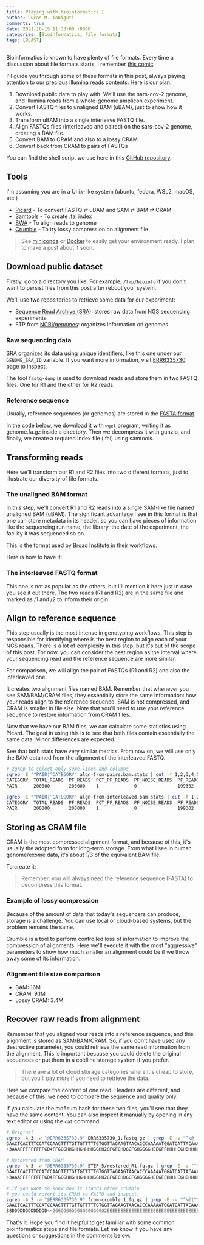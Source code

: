 ```yaml
---
title: Playing with bioinformatics I
author: Lucas M. Taniguti
comments: true
date: 2021-10-15 11:33:00 +0800
categories: [Bioinformatics, File formats]
tags: [BLAST]
---
```


Bioinformatics is known to have plenty of file formats. Every time a discussion about file formats starts, I remember [this comic](http://www.niso.org/sites/default/files/inline-images/How%20Standards%20Proliferate%20%281%29.png).

I'll guide you through some of these formats in this post, always paying attention to our precious Illumina reads contents. Here is our plan:

1. Download public data to play with. We'll use the sars-cov-2 genome, and Illumina reads from a whole-genome amplicon experiment.
2. Convert FASTQ files to unaligned BAM (uBAM), just to show how it works.
3. Transform uBAM into a single interleave FASTQ file.
4. Align FASTQs files (interleaved and paired) on the sars-cov-2 genome, creating a BAM file.
5. Convert BAM to CRAM and also to a lossy CRAM
6. Convert back from CRAM to pairs of FASTQs

You can find the shell script we use here in this [GitHub repository](https://github.com/lmtani/lmtani.github.io/blob/wip-illumina-format-patterns/_code/playing-with-bioinformatics-files/playing-with-bioinformatics-files.sh).

## Tools

I'm assuming you are in a Unix-like system (ubuntu, fedora, WSL2, macOS, etc.)

- [Picard](https://broadinstitute.github.io/picard/) - To convert FASTQ ⇄ uBAM and SAM ⇄ BAM ⇄ CRAM
- [Samtools](http://www.htslib.org/) - To create .fai index
- [BWA](https://github.com/lh3/bwa) - To align reads to genome
- [Crumble](https://www.sanger.ac.uk/tool/crumble/) - To try lossy compression on alignment file

> See [miniconda](https://docs.conda.io/en/latest/miniconda.html) or [Docker](https://www.docker.com/) to easily get your environment ready. I plan to make a post about it soon.

## Download public dataset

Firstly, go to a directory you like. For example, `/tmp/bioinfo` if you don't want to persist files from this post after reboot your system.

We'll use two repositories to retrieve some data for our experiment:
- [Sequence Read Archive (SRA)](https://www.ncbi.nlm.nih.gov/sra): stores raw data from NGS sequencing experiments.
- FTP from [NCBI/genomes](https://www.ncbi.nlm.nih.gov/genome): organizes information on genomes.

### Raw sequencing data

SRA organizes its data using unique identifiers, like this one under our `GENOME_SRA_ID` variable. If you want more information, visit [ERR6335730](https://trace.ncbi.nlm.nih.gov/Traces/sra/?run=ERR6335730) page to inspect.

The tool `fastq-dump` is used to download reads and store them in two FASTQ files. One for R1 and the other for R2 reads.

<script src="https://emgithub.com/embed.js?target=https%3A%2F%2Fgithub.com%2Flmtani%2Flmtani.github.io%2Fblob%2Fwip-illumina-format-patterns%2F_code%2Fplaying-with-bioinformatics-files%2Fplaying-with-bioinformatics-files.sh%23L5-L7&style=zenburn&showLineNumbers=on&showFileMeta=on&showCopy=on"></script>

### Reference sequence

Usually, reference sequences (or genomes) are stored in the [FASTA format](https://en.wikipedia.org/wiki/FASTA_format).

In the code below, we download it with `wget` program, writing it as genome.fa.gz inside a directory. Then we decompress it with gunzip, and finally, we create a required index file (.fai) using samtools.

<script src="https://emgithub.com/embed.js?target=https%3A%2F%2Fgithub.com%2Flmtani%2Flmtani.github.io%2Fblob%2Fwip-illumina-format-patterns%2F_code%2Fplaying-with-bioinformatics-files%2Fplaying-with-bioinformatics-files.sh%23L9-L17&style=zenburn&showLineNumbers=on&showFileMeta=on&showCopy=on"></script>

## Transforming reads

Here we'll transform our R1 and R2 files into two different formats, just to illustrate our diversity of file formats.

### The unaligned BAM format

In this step, we'll convert R1 and R2 reads into a single [SAM-like](https://samtools.github.io/hts-specs/SAMv1.pdf) file named unaligned BAM (uBAM). The significant advantage I see in this format is that one can store metadata in its header, so you can have pieces of information like the sequencing run name, the library, the date of the experiment, the facility it was sequenced so on.

This is the format used by [Broad Institute in their workflows](https://broadinstitute.github.io/warp/docs/Pipelines/Whole_Genome_Germline_Single_Sample_Pipeline/README/#input-requirements-and-expectations).

Here is how to have it:

<script src="https://emgithub.com/embed.js?target=https%3A%2F%2Fgithub.com%2Flmtani%2Flmtani.github.io%2Fblob%2Fwip-illumina-format-patterns%2F_code%2Fplaying-with-bioinformatics-files%2Fplaying-with-bioinformatics-files.sh%23L20-L38&style=zenburn&showLineNumbers=on&showFileMeta=on&showCopy=on"></script>

### The interleaved FASTQ format

This one is not as popular as the others, but I'll mention it here just in case you see it out there. The two reads (R1 and R2) are in the same file and marked as /1 and /2 to inform their origin.

<script src="https://emgithub.com/embed.js?target=https%3A%2F%2Fgithub.com%2Flmtani%2Flmtani.github.io%2Fblob%2Fwip-illumina-format-patterns%2F_code%2Fplaying-with-bioinformatics-files%2Fplaying-with-bioinformatics-files.sh%23L40-L46&style=zenburn&showLineNumbers=on&showFileMeta=on&showCopy=on"></script>

## Align to reference sequence

This step usually is the most intense in genotyping workflows. This step is responsible for identifying where is the best region to align each of your NGS reads. There is a lot of complexity in this step, but it's out of the scope of this post. For now, you can consider the best region as the interval where your sequencing read and the reference sequence are more similar.

For comparison, we will align the pair of FASTQs (R1 and R2) and also the interleaved one.

<script src="https://emgithub.com/embed.js?target=https%3A%2F%2Fgithub.com%2Flmtani%2Flmtani.github.io%2Fblob%2Fwip-illumina-format-patterns%2F_code%2Fplaying-with-bioinformatics-files%2Fplaying-with-bioinformatics-files.sh%23L52-L61&style=zenburn&showLineNumbers=on&showFileMeta=on&showCopy=on"></script>

It creates two alignment files named BAM. Remember that whenever you see SAM/BAM/CRAM files, they essentially store the same information: how your reads align to the reference sequence. SAM is not compressed, and CRAM is smaller in file size. Note that you'll need to use your reference sequence to restore information from CRAM files.

Now that we have our BAM files, we can calculate some statistics using Picard. The goal in using this is to see that both files contain essentially the same data. Minor differences are expected.

<script src="https://emgithub.com/embed.js?target=https%3A%2F%2Fgithub.com%2Flmtani%2Flmtani.github.io%2Fblob%2Fwip-illumina-format-patterns%2F_code%2Fplaying-with-bioinformatics-files%2Fplaying-with-bioinformatics-files.sh%23L63-L68&style=zenburn&showLineNumbers=on&showFileMeta=on&showCopy=on"></script>

See that both stats have very similar metrics. From now on, we will use only the BAM obtained from the alignment of the interleaved FASTQ.

```sh
# zgrep to select only some lines and columns
zgrep -E "^PAIR|^CATEGORY" algn-from-pairs.bam.stats | cut -f 1,2,3,4,5,6,7,8 | column -t
CATEGORY  TOTAL_READS  PF_READS  PCT_PF_READS  PF_NOISE_READS  PF_READS_ALIGNED  PCT_PF_READS_ALIGNED  PF_ALIGNED_BASES
PAIR      200000       200000    1             0               199302            0.99651               21604991

zgrep -E "^PAIR|^CATEGORY" algn-from-interleaved.bam.stats | cut -f 1,2,3,4,5,6,7,8 | column -t
CATEGORY  TOTAL_READS  PF_READS  PCT_PF_READS  PF_NOISE_READS  PF_READS_ALIGNED  PCT_PF_READS_ALIGNED  PF_ALIGNED_BASES
PAIR      200000       200000    1             0               199302            0.99651               21604976
```

## Storing as CRAM file

CRAM is the most compressed alignment format, and because of this, it's usually the adopted form for long-term storage. From what I see in human genome/exome data, it's about 1/3 of the equivalent BAM file.

To create it:

<script src="https://emgithub.com/embed.js?target=https%3A%2F%2Fgithub.com%2Flmtani%2Flmtani.github.io%2Fblob%2Fwip-illumina-format-patterns%2F_code%2Fplaying-with-bioinformatics-files%2Fplaying-with-bioinformatics-files.sh%23L70-L73&style=zenburn&showLineNumbers=on&showFileMeta=on&showCopy=on"></script>

> Remember: you will always need the reference sequence (FASTA) to decompress this format.

### Example of lossy compression

Because of the amount of data that today's sequencers can produce, storage is a challenge. You can use local or cloud-based systems, but the problem remains the same.

Crumble is a tool to perform controlled loss of information to improve the compression of alignments. Here we'll execute it with the most "aggressive" parameters to show how much smaller an alignment could be if we throw away some of its information.

<script src="https://emgithub.com/embed.js?target=https%3A%2F%2Fgithub.com%2Flmtani%2Flmtani.github.io%2Fblob%2Fwip-illumina-format-patterns%2F_code%2Fplaying-with-bioinformatics-files%2Fplaying-with-bioinformatics-files.sh%23L75-L80&style=zenburn&showLineNumbers=on&showFileMeta=on&showCopy=on"></script>

### Alignment file size comparison

- BAM: 16M
- CRAM: 9.1M
- Lossy CRAM: 3.4M

## Recover raw reads from alignment

Remember that you aligned your reads into a reference sequence, and this alignment is stored as SAM/BAM/CRAM. So, if you don't have used any destructive parameter, you could retrieve the same read information from the alignment. This is important because you could delete the original sequences or put them in a coldline storage system if you prefer.

> There are a lot of cloud storage categories where it's cheap to store, but you'll pay more if you need to retrieve the data.

Here we compare the content of one read. Headers are different, and because of this, we need to compare the sequence and quality only.

<script src="https://emgithub.com/embed.js?target=https%3A%2F%2Fgithub.com%2Flmtani%2Flmtani.github.io%2Fblob%2Fwip-illumina-format-patterns%2F_code%2Fplaying-with-bioinformatics-files%2Fplaying-with-bioinformatics-files.sh%23L82-L90&style=zenburn&showLineNumbers=on&showFileMeta=on&showCopy=on"></script>

If you calculate the md5sum hash for these two files, you'll see that they have the same content. You can also inspect it manually by opening in any text editor or using the `cat` command.

```sh
# Original
zgrep -A 3 -w "@ERR6335730.9" ERR6335730_1.fastq.gz | grep -E -v "^\@|^\+"
GAACTCACTTTCCATCCAACTTTTGTTGTTTTTGTGGTTAGAAGTAACACCCAAAAATGGATCATTACAAAATTGAAATTCACAGACTTTAATAACAACATTAGTAGCTGTCTCTTATACACATCTCCGAGCCCACGAGACGAGAATGGT
>3AAAFFFFFFFFFGD4FFGGGHHGHHGHHHHGGHH2GFGFCHDGGFGHGGGGHEEGFFHHHHEGHBHHHHGHHHFGBGHHEFGHFHHGHHGHFHHHHHHHHHHHHHHHHHHHHHHHHHHHHHHHHHHGGGEGGGGGGEGGFGCDDHHFH

# Recovered from CRAM
zgrep -A 3 -w "@ERR6335730.9" STEP_5/restored_R1.fq.gz | grep -E -v "^\@|^\+"
GAACTCACTTTCCATCCAACTTTTGTTGTTTTTGTGGTTAGAAGTAACACCCAAAAATGGATCATTACAAAATTGAAATTCACAGACTTTAATAACAACATTAGTAGCTGTCTCTTATACACATCTCCGAGCCCACGAGACGAGAATGGT
>3AAAFFFFFFFFFGD4FFGGGHHGHHGHHHHGGHH2GFGFCHDGGFGHGGGGHEEGFFHHHHEGHBHHHHGHHHFGBGHHEFGHFHHGHHGHFHHHHHHHHHHHHHHHHHHHHHHHHHHHHHHHHHHGGGEGGGGGGEGGFGCDDHHFH

# If you want to know how it stands after crumble
# you could revert its CRAM to FASTQ and inspect.
zgrep -A 3 -w "@ERR6335730.9" from-crumble_1.fq.gz | grep -E -v "^\@|^\+"
GAACTCACTTTCCATCCAACTTTTGTTGTTTTTGTGGTTAGAAGTAACACCCAAAAATGGATCATTACAAAATTGAAATTCACAGACTTTAATAACAACATTAGTAGCTGTCTCTTATACACATCTCCGAGCCCACGAGACGAGAATGGT
88DDDDDDDDDDDDD<<GGGGGGGGGGGGGGGGGGG2EEEEEEEEEEEEEEEEEEEEEEEEEEEEEEEEEEEEEEEEEEEEEEEEEEEEEEEEEEEEEEEEEEEEEEEEEEEEEEEEEEEEEEEEEEEEEEEEEEEEEEEEEEEEEEEEE
```

That's it. Hope you find it helpful to get familiar with some common bioinformatics steps and file formats. Let me know if you have any questions or suggestions in the comments below.
